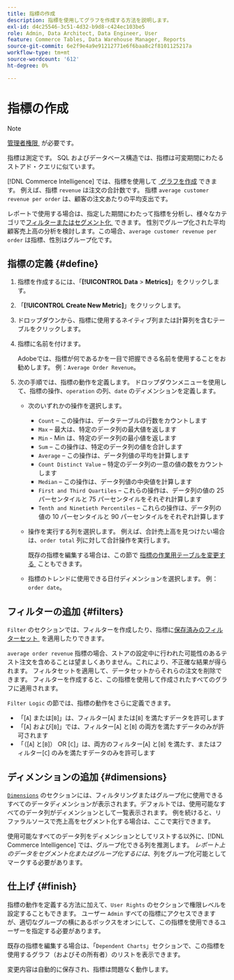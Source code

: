 ```yaml
---
title: 指標の作成
description: 指標を使用してグラフを作成する方法を説明します。
exl-id: d4c25546-3c51-4d32-b9d8-c424ec103be5
role: Admin, Data Architect, Data Engineer, User
feature: Commerce Tables, Data Warehouse Manager, Reports
source-git-commit: 6e2f9e4a9e91212771e6f6baa8c2f8101125217a
workflow-type: tm+mt
source-wordcount: '612'
ht-degree: 0%

---
```


# 指標の作成

>[!NOTE]
>
>[&#x200B; 管理者権限 &#x200B;](../../administrator/user-management/user-management.md) が必要です。

指標は測定です。 SQL およびデータベース構造では、指標は可変期間にわたるストアド・クエリに似ています。

[!DNL Commerce Intelligence] では、指標を使用して [&#x200B; グラフを作成 &#x200B;](../../data-user/reports/ess-rpt-build-visual.md) できます。 例えば、指標 `revenue` は注文の合計数です。 指標 `average customer revenue per order` は、顧客の注文あたりの平均支出です。

レポートで使用する場合は、指定した期間にわたって指標を分析し、様々なカテゴリで [&#x200B; フィルターまたはセグメント化 &#x200B;](../../best-practices/segment-filter.md) できます。 性別でグループ化された平均顧客売上高の分析を検討します。この場合、`average customer revenue per order` は指標、性別はグループ化です。

## 指標の定義 {#define}

1. 指標を作成するには、「**[!UICONTROL Data** > **Metrics]**」をクリックします。

1. 「**[!UICONTROL Create New Metric]**」をクリックします。

1. ドロップダウンから、指標に使用するネイティブ列または計算列を含むテーブルをクリックします。

1. 指標に名前を付けます。

   Adobeでは、指標が何であるかを一目で把握できる名前を使用することをお勧めします。 例：`Average Order Revenue`。

1. 次の手順では、指標の動作を定義します。 ドロップダウンメニューを使用して、指標の操作、`operation` の列、`date` のディメンションを定義します。

   * 次のいずれかの操作を選択します。
      * `Count` – この操作は、データテーブルの行数をカウントします
      * `Max` – 最大は、特定のデータ列の最大値を返します
      * `Min` - Min は、特定のデータ列の最小値を返します
      * `Sum` – この操作は、特定のデータ列の値を合計します
      * `Average` – この操作は、データ列値の平均を計算します
      * `Count Distinct Value` – 特定のデータ列の一意の値の数をカウントします
      * `Median` – この操作は、データ列値の中央値を計算します
      * `First and Third Quartiles` – これらの操作は、データ列の値の 25 パーセンタイルと 75 パーセンタイルをそれぞれ計算します
      * `Tenth and Ninetieth Percentiles` – これらの操作は、データ列の値の 10 パーセンタイルと 90 パーセンタイルをそれぞれ計算します

   * 操作を実行する列を選択します。 例えば、合計売上高を見つけたい場合は、`order total` 列に対して合計操作を実行します。

     既存の指標を編集する場合は、この節で [&#x200B; 指標の作業用テーブルを変更する &#x200B;](../../data-analyst/data-warehouse-mgr/change-metric-op-table.md) こともできます。

   * 指標のトレンドに使用できる日付ディメンションを選択します。 例：`order date`。

## フィルターの追加 {#filters}

`Filter` のセクションでは、フィルターを作成したり、指標に [&#x200B; 保存済みのフィルターセット &#x200B;](../../data-user/reports/ess-manage-data-filters.md) を適用したりできます。

`average order revenue` 指標の場合、ストアの設定中に行われた可能性のあるテスト注文を含めることは望ましくありません。これにより、不正確な結果が得られます。 フィルタセットを適用して、データセットからそれらの注文を削除できます。 フィルターを作成すると、この指標を使用して作成されたすべてのグラフに適用されます。

`Filter Logic` の節では、指標の動作をさらに定義できます。

* 「\[`A`\] または\[`B`\]」は、フィルター\[`A`\] または\[`B`\] を満たすデータを許可します
* 「\[`A`\] および\[`B`\]」では、フィルター\[`A`\] と\[`B`\] の両方を満たすデータのみが許可されます
* 「（\[`A`\] と\[`B`\]） OR \[`C`\]」は、両方のフィルター\[`A`\] と\[`B`\] を満たす、またはフィルター\[`C`\] のみを満たすデータのみを許可します

## ディメンションの追加 {#dimensions}

[`Dimensions`](../../data-analyst/data-warehouse-mgr/manage-data-dimensions-metrics.md) のセクションには、フィルタリングまたはグループ化に使用できるすべてのデータディメンションが表示されます。デフォルトでは、使用可能なすべてのデータ列がディメンションとして一覧表示されます。 例を続けると、リファラルソースで売上高をセグメント化する場合は、ここで実行できます。

使用可能なすべてのデータ列をディメンションとしてリストする以外に、[!DNL Commerce Intelligence] では、グループ化できる列を推測します。 *レポート上のデータをセグメント化またはグループ化するには*、列をグループ化可能としてマークする必要があります。

## 仕上げ {#finish}

指標の動作を定義する方法に加えて、`User Rights` のセクションで権限レベルを設定することもできます。 ユーザー `Admin` すべての指標にアクセスできますが、適切なグループの横にあるボックスをオンにして、この指標を使用できるユーザーを指定する必要があります。

既存の指標を編集する場合は、「`Dependent Charts`」セクションで、この指標を使用するグラフ（およびその所有者）のリストを表示できます。

変更内容は自動的に保存され、指標は問題なく動作します。
